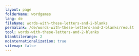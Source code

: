 ```yaml
---
layout: page
folderName: wordgames
lang: de
fileName: words-with-these-letters-and-2-blanks
permalink: /de/words-with-these-letters-and-2-blanks/result
tool: words-with-these-letters-and-2-blanks
blanktilerange: 2
nointernationalization: true
sitemap: false 
---
```

